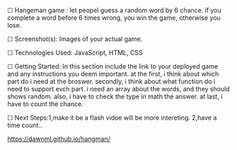 ☐ Hangeman game : let peopel guess a random word by 6 chance. if you complete a word before 6 times wrong, you win the game, otherwise you lose. 

☐ Screenshot(s): Images of your actual game. 


☐ Technologies Used: JavaScript, HTML, CSS


☐ Getting Started: In this section include the link to your deployed game and any instructions you deem important. 
 at the first, i think about which part do i need at the broswer. secondly, i think about what function do i need to support evch part. i need an array about the words, and they should shows random. also, i have to check the type in math the answer. at last, i have to count the chance.

☐ Next Steps:1,make it be a flash vidoe will be more intereting. 2,have a time count..


https://dawnml.github.io/hangman/
